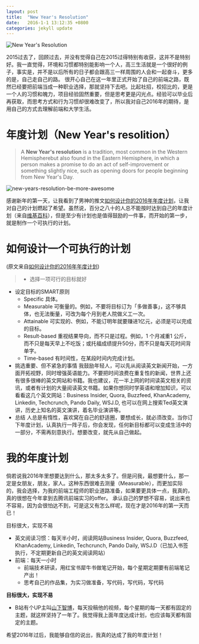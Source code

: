 ```yaml
---
layout: post
title:  "New Year's Resolution"
date:   2016-1-1 13:12:35 +0800
categories: jekyll update
---
```

![New Year's Resolution](http://upload-images.jianshu.io/upload_images/723438-ab82ffe846baf8d6.jpg?imageMogr2/auto-orient/strip%7CimageView2/2/w/1240)

2015过去了，回顾过去，并没有觉得自己在2015过得特别有收获，这并不是特别好。我一直觉得，环境和习惯都特别能影响一个人，高三生活就是一个很好的例子，事实是，并不是以后所有的日子都会跟高三一样周围的人会和一起奋斗，更多的是，自己走自己的路。
很开心自己在这一年里正式开始了自己的前端之路，既然已经要把前端当成一种职业选择，那就坚持下去吧。比起社招，校招比的，更是一个人的习惯和魄力，项目经验固然重要，但是思考更是闪光点。经验可以毕业后再获取，而思考方式和行为习惯却很难改变了，所以我对自己2016年的期待，是用自己的方式去理解前端和大学生活。


# 年度计划（New Year's resolition）
> A **New Year's resolution** is a tradition, most common in the Western Hemispherebut also found in the Eastern Hemisphere, in which a person makes a promise to do an act of self-improvement or something slightly nice, such as opening doors for people beginning from New Year's Day.

![new-years-resolution-be-more-awesome](http://upload-images.jianshu.io/upload_images/723438-9eb258a76e1d5f81.jpg?imageMogr2/auto-orient/strip%7CimageView2/2/w/1240)

感谢新年的第一天，让我看到了男神的推文<a href="http://mp.weixin.qq.com/s?__biz=MjM5NTE5NzUwMA==&mid=401259948&idx=1&sn=83dfea35bd6b03cd24fa62a22fd7b10b&scene=0#wechat_redirect">如何设计你的2016年年度计划</a>，让我对自己的计划燃起了希望。虽然说，百分之八十的人总不能按时达到自己的年度计划（来自<a href="https://en.wikipedia.org/wiki/New_Year%27s_resolution">维基百科</a>），但是至少有计划也是值得鼓励的一件事，而开始的第一步，就是制作一个可执行的计划。

# 如何设计一个可执行的计划
(原文来自<a href="http://mp.weixin.qq.com/s?__biz=MjM5NTE5NzUwMA==&mid=401259948&idx=1&sn=83dfea35bd6b03cd24fa62a22fd7b10b&scene=0#wechat_redirect">如何设计你的2016年年度计划</a>)

> * 选择一项可行的目标就好
* 设定目标的SMART原则
  * Specific 具体。
  * Measurable 可衡量的。例如，不要将目标订为「多做善事」，这不够具体，也无法衡量，可改为每个月到老人院做义工一次。
  * Attainable 可实现的、例如，不能订明年就要赚进1亿元，必须是可以完成的目标。
  * Result-based 重视结果导向，而不只是过程。例如，1 个月减重1 公斤，而不只是每天早上不吃饭；或托福成绩提升50分，而不只是每天花时间背单字。
  * Time-based 有时间性，在某段时间内完成计划。 
* 挑选重要、但不紧急的事情
我鼓励年轻人，可以先从阅读英文新闻开始，一方面开拓视野，同时增强英语能力。不要把时间浪费在重复性的新闻，世界上还有很多很棒的英文网站和书籍。我也建议，花一半上网的时间读英文相关的资讯，或者有计划的大量阅读英文书籍。如果你想同时学英语和增加知识，可以看看这几个英文网站：Business Insider, Quora, Buzzfeed, KhanAcademy, Linkedin, Techcrunch, Pando Daily, WSJ.D, 也可以在网上搜索Ted英文演讲，历史上知名的英文演讲，着名毕业演讲等。
* 总结 
人总是有惰性，喜欢窝在自己的舒适圈，要想成长，就必须改变。当你订下年度计划，认真执行一阵子后，你会发现，任何新目标都可以变成生活中的一部分，不需再刻意执行。想要改变，就先从自己做起。

# 我的年度计划
倘若说我2016年里想要达到什么，那太多太多了。但是问我，最想要什么，那一定是女朋友，朋友，家人。这种东西很难去测量（Measurable），而更加实际的，我会选择，为我的前端工程师的职业道路准备，如果要更具体一点，我真的，真的很想在今年拿到去腾讯前端实习的offer。
承认自己的梦想不容易，说出来也不容易，因为会很怕达不到，可是这又有怎么样呢，现在才是2016年的第一天而已！

目标很大，实现不易

* 英文阅读习惯：每天半小时，阅读网站Business Insider, Quora, Buzzfeed, KhanAcademy, Linkedin, Techcrunch, Pando Daily, WSJ.D（已加入书签执行，不定期更新自己的英文阅读网站）
* 前端：每天一小时
  * 前端技术研读，用红宝书犀牛书做笔记开始，每个星期定期要有前端笔记产出！
  *  思考自己的作品集，为实习做准备，写代码，写代码，写代码

**目标很大，实现不易**

* B站有个UP主叫<a href="http://space.bilibili.com/1643718/#!/index">山下智博</a>，每天投稿他的视频，每个星期的每一天都有固定的主题，就这样坚持了一年了。我觉得我上面年度达成计划，也应该每天都有固定的主题。

希望2016年过后，我能够自信的说出，我真的达成了我的年度计划！